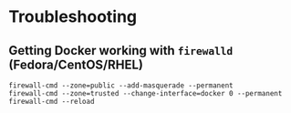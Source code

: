 # Troubleshooting

## Getting Docker working with `firewalld` (Fedora/CentOS/RHEL)
```
firewall-cmd --zone=public --add-masquerade --permanent
firewall-cmd --zone=trusted --change-interface=docker 0 --permanent
firewall-cmd --reload
```
